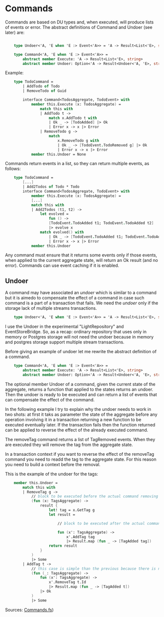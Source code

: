# Commands

Commands are based on DU types and, when executed, will produce lists of events or error.
The abstract definitions of Command and Undoer (see later) are:

```FSharp

    type Undoer<'A, 'E when 'E :> Event<'A>> = 'A -> Result<List<'E>, string>

    type Command<'A, 'E when 'E :> Event<'A>> =
        abstract member Execute: 'A -> Result<List<'E>, string>
        abstract member Undoer: Option<'A -> Result<Undoer<'A, 'E>, string>>

```

Example:

```FSharp
    type TodoCommand =
        | AddTodo of Todo
        | RemoveTodo of Guid

        interface Command<TodosAggregate, TodoEvent> with
            member this.Execute (x: TodosAggregate) =
                match this with
                | AddTodo t -> 
                    match x.AddTodo t with
                    | Ok _ -> [TodoAdded] |> Ok
                    | Error x -> x |> Error
                | RemoveTodo g ->
                    match
                        x.RemoveTodo g with
                        | Ok _ -> [TodoEvent.TodoRemoved g] |> Ok
                        | Error x -> x |> Error
            member this.Undoer = None
```

Commands return events in a list, so they can return multiple events, as follows:

```FSharp
    type TodoCommand =
        [...]
        | Add2Todos of Todo * Todo
        interface Command<TodosAggregate, TodoEvent> with
            member this.Execute (x: TodosAggregate) =
            [...]
            match this with
            | Add2Todos (t1, t2) -> 
                let evolved =
                    fun () ->
                    [TodoEvent.TodoAdded t1; TodoEvent.TodoAdded t2]
                    |> evolve x
                match evolved() with
                    | Ok _ -> [TodoEvent.TodoAdded t1; TodoEvent.TodoAdded t2] |> Ok
                    | Error x -> x |> Error
            member this.Undoer

```
Any command must ensure that it returns some events only if those events, when applied to the current aggregate state, will return an Ok result (and no error). 
Commands can use event caching if it is enabled.

## Undoer

A command may have associated an _undoer_ which is similar to a command but it is aimedo to  compensate the effect of a command in case such command is a part of a transaction that fails. We need the _undoer_ only if the storage lack of multiple streams transactions.

```FSharp
    type Undoer<'A, 'E when 'E :> Event<'A>> = 'A -> Result<List<'E>, string>
```


I use the Undoer in the experimental "LightRepository" and EventStoreBridge.
So, as a recap: ordinary repository that uses only in memory or Postgres storage will not need the undoer because in memory and postgres storage support multiple stream transactions.

Before giving an example of undoer let me rewrite the abstract definition of a command.

```FSharp
    type Command<'A, 'E when 'E :> Event<'A>> =
        abstract member Execute: 'A -> Result<List<'E>, string>
        abstract member Undoer: Option<'A -> Result<Undoer<'A, 'E>, string>>
```

The optional member Undoer of a command, given the current state of the aggregate, returns a function that applied to the states returns an undoer.
Then the undoer is ready to be executed and can  return a list of events that can compensate the effect of the command.

In the following example I try to explain why the undoer needs to work in two shots: at first it taks as parameter the state of the aggregate before any operation involving it in a transaction returning a new function to be executed eventually later.
If the transaction fails then the function returned can be applied to reverse the effect of the already executed command.


The removeTag command returns a list of TagRemoved events. When they are executed they will remove the tag from the aggregate state.

In a transaction context if you want to reverse the effect of the removeTag command you need to readd the tag to the aggregate state. For this reason you need to build a context before the removal.

This is the example of the undoer for the tags:

```Fsharp
    member this.Undoer = 
        match this with
        | RemoveTag g -> 
            // block to be executed before the actual command removing tag is executed. It will return another function with the context needed (the tag itself)
            (fun (x: TagsAggregate) ->
                result {
                    let! tag = x.GetTag g
                    let result =

                        // block to be executed after the actual command removing tag is executed. It will return the list of events to be applied to the aggregate state to compensate the effect of the command. Note that the tag is the context needed to readd the tag to the aggregate state.

                        fun (x': TagsAggregate) ->
                            x'.AddTag tag 
                            |> Result.map (fun _ -> [TagAdded tag])
                    return result
                }
            )
            |> Some
        | AddTag t ->
            // this case is simple than the previous because there is no need to retrieve anything from the context before the command is executed. The context is the tag itself (particularly its id), that is not lost during the transaction.
            (fun (_: TagsAggregate) ->
                fun (x': TagsAggregate) ->
                    x'.RemoveTag t.Id 
                    |> Result.map (fun _ -> [TagAdded t])
                |> Ok
            )
            |> Some

```



Sources: [Commands.fs](https://github.com/tonyx/Sharpino/blob/main/Sharpino.Sample/aggregates/Todos/Commands.fs))


